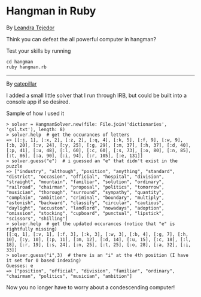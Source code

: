 # Hangman in Ruby
By [Leandra Tejedor](https://github.com/ltejedor)

Think you can defeat the all powerful computer in hangman?

Test your skills by running

```console
cd hangman
ruby hangman.rb
```

*****

By [catepillar](https://github.com/catepillar)

I added a small little solver that I run through IRB, but could be built into a console app if so desired.

Sample of how I used it

```$ ruby solver.rb
> solver = HangmanSolver.new(file: File.join('dictionaries', 'gsl.txt'), length: 8)
> solver.help  # get the occurances of letters
=> [[:j, 1], [:x, 2], [:z, 2], [:q, 4], [:k, 5], [:f, 9], [:w, 9], [:b, 20], [:v, 24], [:y, 25], [:g, 29], [:m, 37], [:h, 37], [:d, 40], [:p, 41], [:u, 48], [:l, 60], [:c, 60], [:s, 73], [:o, 80], [:n, 85], [:t, 86], [:a, 90], [:i, 94], [:r, 105], [:e, 131]]
> solver.guess("e")  # i guessed an "e" that didn't exist in the puzzle
=> ["industry", "although", "position", "anything", "standard", "district", "occasion", "official", "hospital", "division", "straight", "mountain", "familiar", "solution", "ordinary", "railroad", "chairman", "proposal", "politics", "tomorrow", "musician", "thorough", "surround", "sympathy", "quantity", "complain", "ambition", "criminal", "boundary", "multiply", "astonish", "backward", "classify", "circular", "cautious", "daylight", "accustom", "landlord", "nowadays", "adoption", "omission", "stocking", "cupboard", "punctual", "lipstick", "scissors", "shilling"]
> solver.help  # get the updated occurances (notice that "e" is rightfully missing)
[[:q, 1], [:v, 1], [:f, 3], [:k, 3], [:w, 3], [:b, 4], [:g, 7], [:h, 10], [:y, 10], [:p, 11], [:m, 12], [:d, 14], [:u, 15], [:c, 18], [:l, 18], [:r, 19], [:s, 24], [:n, 25], [:t, 25], [:o, 28], [:a, 32], [:i, 33]]
> solver.guess("i",3)  # there is an "i" at the 4th position (I have it set for 0 based indexing)
Guesses: e
=> ["position", "official", "division", "familiar", "ordinary", "chairman", "politics", "musician", "ambition"]
```

Now you no longer have to worry about a condescending computer!

